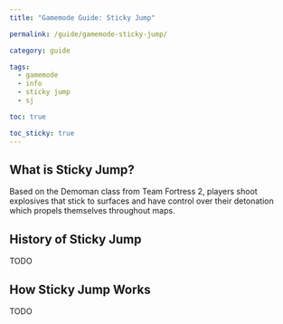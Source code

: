 ```yaml
---
title: "Gamemode Guide: Sticky Jump"

permalink: /guide/gamemode-sticky-jump/

category: guide

tags:
  - gamemode
  - info
  - sticky jump
  - sj

toc: true

toc_sticky: true
---
```


## What is Sticky Jump?

Based on the Demoman class from Team Fortress 2, players shoot explosives that stick to surfaces and have control over their detonation which propels themselves throughout maps. 

## History of Sticky Jump

TODO

## How Sticky Jump Works

TODO